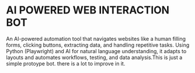 # AI POWERED WEB INTERACTION BOT
An AI-powered automation tool that navigates websites like a human filling forms, clicking buttons, extracting data, and handling repetitive tasks. Using Python (Playwright) and AI for natural language understanding, it adapts to layouts and automates workflows, testing, and data analysis.This is just a simple protoype bot. there is a lot to improve in it. 
